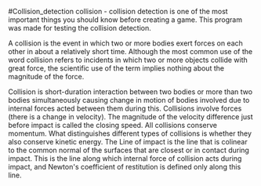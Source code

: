 #Collision_detection
collision - collision detection is one of the most important things you should know before creating a game. This program was made for testing the collision detection.

A collision is the event in which two or more bodies exert forces on each other in about a relatively short time. Although the most common use of the word collision refers to incidents in which two or more objects collide with great force, the scientific use of the term implies nothing about the magnitude of the force.

Collision is short-duration interaction between two bodies or more than two bodies simultaneously causing change in motion of bodies involved due to internal forces acted between them during this. Collisions involve forces (there is a change in velocity). The magnitude of the velocity difference just before impact is called the closing speed. All collisions conserve momentum. What distinguishes different types of collisions is whether they also conserve kinetic energy. The Line of impact is the line that is colinear to the common normal of the surfaces that are closest or in contact during impact. This is the line along which internal force of collision acts during impact, and Newton's coefficient of restitution is defined only along this line. 
